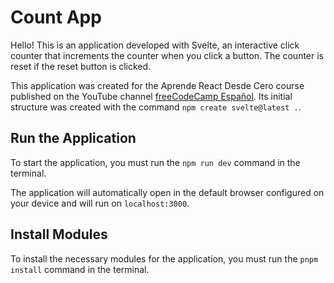 # Count App

Hello! This is an application developed with Svelte, an interactive click counter that increments the counter when you click a button. The counter is reset if the reset button is clicked.

This application was created for the Aprende React Desde Cero course published on the YouTube channel [freeCodeCamp Español](https://www.youtube.com/freecodecampespanol). Its initial structure was created with the command `npm create svelte@latest .`.

## Run the Application
To start the application, you must run the `npm run dev` command in the terminal.

The application will automatically open in the default browser configured on your device and will run on `localhost:3000`.

## Install Modules
To install the necessary modules for the application, you must run the `pnpm install` command in the terminal.
